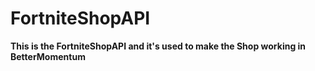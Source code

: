 # FortniteShopAPI

**This is the FortniteShopAPI and it's used to make the Shop working in BetterMomentum**